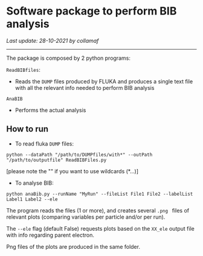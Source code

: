 # Software package to perform BIB analysis
*Last update: 28-10-2021 by collamaf*

----------

The package is composed by 2 python programs:

`ReadBIBfiles`:
- Reads the `DUMP` files produced by FLUKA and produces a single text file with all the relevant info needed to perform BIB analysis


`AnaBIB`
- Performs the actual analysis

## How to run

- To read fluka `DUMP` files:
```
python --dataPath "/path/to/DUMPfiles/with*" --outPath "/path/to/outputfile" ReadBIBFiles.py
```
[please note the "" if you want to use wildcards (*...)]


- To analyse BIB:
```
python anaBib.py --runName "MyRun" --fileList File1 File2 --labelList Label1 Label2 --ele
```

The program reads the files (1 or more), and creates several `.png ` files of relevant plots (comparing variables per particle and/or per run). 

The `--ele` flag (default False) requests plots based on the `XX_ele` output file with info regarding parent electron. 

Png files of the plots are produced in the same folder.


